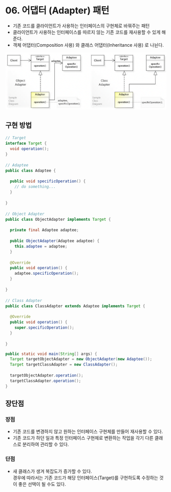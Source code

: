 # 06. 어댑터 (Adapter) 패턴

- 기존 코드를 클라이언트가 사용하는 인터페이스의 구현체로 바꿔주는 패턴
- 클라이언트가 사용하는 인터페이스를 따르지 않는 기존 코드를 재사용할 수 있게 해준다.
- 객체 어댑터(Composition 사용) 와 클래스 어댑터(Inheritance 사용) 로 나뉜다.

![06.png](../images/06.png)

## 구현 방법

```java
// Target
interface Target {
  void operation();
}

// Adaptee
public class Adaptee {
  
  public void specificOperation() {
    // do something...
  }
  
}

// Object Adapter
public class ObjectAdapter implements Target {

  private final Adaptee adaptee;

  public ObjectAdapter(Adaptee adaptee) {
    this.adaptee = adaptee;
  }

  @Override
  public void operation() {
    adaptee.specificOperation();
  }
  
}

// Class Adapter
public class ClassAdapter extends Adaptee implements Target {

  @Override
  public void operation() {
    super.specificOperation();
  }

}
```

```java
public static void main(String[] args) {
  Target targetObjectAdapter = new ObjectAdapter(new Adaptee());
  Target targetClassAdapter = new ClassAdapter();

  targetObjectAdapter.operation();
  targetClassAdapter.operation();
}
```


## 장단점

### 장점

- 기존 코드를 변경하지 않고 원하는 인터페이스 구현체를 만들어 재사용할 수 있다.
- 기존 코드가 하던 일과 특정 인터페이스 구현체로 변환하는 작업을 각기 다른 클래스로 분리하여 관리할 수 있다.

### 단점

- 새 클래스가 생겨 복잡도가 증가할 수 있다.  
  경우에 따라서는 기존 코드가 해당 인터페이스(Target)를 구현하도록 수정하는 것이 좋은 선택이 될 수도 있다.
